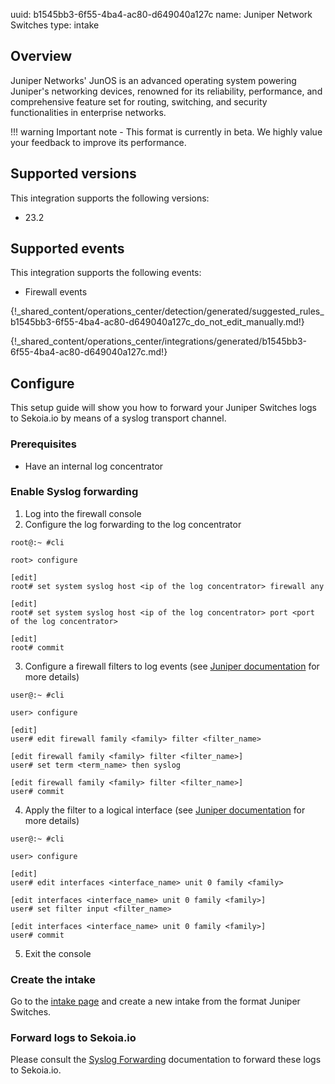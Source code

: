 uuid: b1545bb3-6f55-4ba4-ac80-d649040a127c
name: Juniper Network Switches
type: intake

## Overview

Juniper Networks' JunOS is an advanced operating system powering Juniper's networking devices, renowned for its reliability, performance, and comprehensive feature set for routing, switching, and security functionalities in enterprise networks.

!!! warning
    Important note - This format is currently in beta. We highly value your feedback to improve its performance.

## Supported versions

This integration supports the following versions:

- 23.2

## Supported events

This integration supports the following events:

- Firewall events

{!_shared_content/operations_center/detection/generated/suggested_rules_b1545bb3-6f55-4ba4-ac80-d649040a127c_do_not_edit_manually.md!}

{!_shared_content/operations_center/integrations/generated/b1545bb3-6f55-4ba4-ac80-d649040a127c.md!}

## Configure
This setup guide will show you how to forward your Juniper Switches logs to Sekoia.io by means of a syslog transport channel.

### Prerequisites

- Have an internal log concentrator

### Enable Syslog forwarding
1. Log into the firewall console
2. Configure the log forwarding to the log concentrator
```shell
root@:~ #cli

root> configure

[edit]
root# set system syslog host <ip of the log concentrator> firewall any

[edit]
root# set system syslog host <ip of the log concentrator> port <port of the log concentrator>

[edit]
root# commit
```

3. Configure a firewall filters to log events (see [Juniper documentation](https://www.juniper.net/documentation/us/en/software/junos/routing-policy/topics/example/firewall-filter-option-logging-example.html#configuration1385__d58769e137) for more details)
```shell
user@:~ #cli

user> configure

[edit]
user# edit firewall family <family> filter <filter_name>

[edit firewall family <family> filter <filter_name>]
user# set term <term_name> then syslog

[edit firewall family <family> filter <filter_name>]
user# commit
```

4. Apply the filter to a logical interface (see [Juniper documentation](https://www.juniper.net/documentation/us/en/software/junos/routing-policy/topics/example/firewall-filter-option-logging-example.html#configuration1385__d58769e196) for more details)
```shell
user@:~ #cli

user> configure

[edit]
user# edit interfaces <interface_name> unit 0 family <family>

[edit interfaces <interface_name> unit 0 family <family>]
user# set filter input <filter_name>

[edit interfaces <interface_name> unit 0 family <family>]
user# commit
```
5. Exit the console

### Create the intake

Go to the [intake page](https://app.sekoia.io/operations/intakes) and create a new intake from the format Juniper Switches.

### Forward logs to Sekoia.io

Please consult the [Syslog Forwarding](../../../ingestion_methods/sekoiaio_forwarder/) documentation to forward these logs to Sekoia.io.

